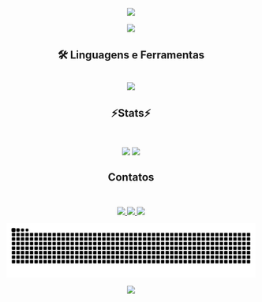 <p align="center">
  <img src="https://capsule-render.vercel.app/api?type=waving&color=6C63FF&height=200&section=header&text=Eduardo%20Ferreira&fontSize=40&fontColor=ffffff&animation=fadeIn&fontAlignY=35" />
</p>
<p align="center">
<img src="https://readme-typing-svg.herokuapp.com?font=Fira+Code&size=24&pause=1000&color=6C63FF&width=435&lines=Olá!+Eu+sou+Eduardo+Ferreira;Estudante+de+Java%2C+HTML+e+CSS;Sempre+buscando+evoluir!" />
</p>

<h2 align="center">🛠️ Linguagens e Ferramentas</h2>
<br>
<div align="center" >
  <img src="https://skillicons.dev/icons?i=java,html,css,vscode,eclipse,github,git" />
</div>


<h2 align="center" >⚡Stats⚡</h2>
<br>
<p align="center">
  <img height="180em" src="https://github-readme-stats.vercel.app/api?username=EduardoFerreiraa&show_icons=true&theme=tokyonight&include_all_commits=true&count_private=true" />
  <img height="180em" src="https://github-readme-stats.vercel.app/api/top-langs/?username=EduardoFerreiraa&layout=compact&langs_count=7&theme=tokyonight"/>
</p>


<h2 align="center"> Contatos</h2>
<br>
<p align="center">
  <a href="https://instagram.com/seu-instagram" target="_blank">
    <img src="https://img.shields.io/badge/Instagram-6C63FF?style=for-the-badge&logo=instagram&logoColor=white"/>
  </a>
  <a href="mailto:seu@email.com">
    <img src="https://img.shields.io/badge/Gmail-6C63FF?style=for-the-badge&logo=gmail&logoColor=white"/>
  </a>
  <a href="https://linkedin.com/in/seu-linkedin" target="_blank">
    <img src="https://img.shields.io/badge/LinkedIn-6C63FF?style=for-the-badge&logo=linkedin&logoColor=white"/>
  </a>
</p>

<p align="center">
  <img src="https://raw.githubusercontent.com/EduardoFerreiraa/EduardoFerreiraa/output/snake.svg" alt="Snake animation" />
</p>

<p align="center">
  <img src="https://capsule-render.vercel.app/api?type=waving&color=6C63FF&height=120&section=footer"/>
</p>
